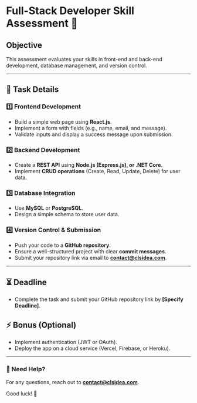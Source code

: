 # Full-Stack Developer Skill Assessment 🚀

## Objective  
This assessment evaluates your skills in front-end and back-end development, database management, and version control.

---

## 📌 Task Details  

### 1️⃣ Frontend Development  
- Build a simple web page using **React.js**.  
- Implement a form with fields (e.g., name, email, and message).  
- Validate inputs and display a success message upon submission.  

### 2️⃣ Backend Development  
- Create a **REST API** using **Node.js (Express.js), or .NET Core**.  
- Implement **CRUD operations** (Create, Read, Update, Delete) for user data.  

### 3️⃣ Database Integration  
- Use **MySQL** or **PostgreSQL**.  
- Design a simple schema to store user data.  

### 4️⃣ Version Control & Submission  
- Push your code to a **GitHub repository**.  
- Ensure a well-structured project with clear **commit messages**.  
- Submit your repository link via email to **contact@clsidea.com**.  

---

## ⏳ Deadline  
- Complete the task and submit your GitHub repository link by **[Specify Deadline]**.  

## ⚡ Bonus (Optional)  
- Implement authentication (JWT or OAuth).  
- Deploy the app on a cloud service (Vercel, Firebase, or Heroku).  

---

### 📩 Need Help?  
For any questions, reach out to **contact@clsidea.com**.  

Good luck! 🚀  
